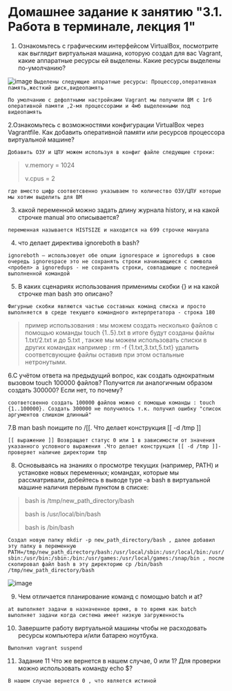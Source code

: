 # Домашнее задание к занятию "3.1. Работа в терминале, лекция 1"

1.  Ознакомьтесь с графическим интерфейсом VirtualBox, посмотрите как выглядит виртуальная машина, которую создал для вас Vagrant, какие аппаратные ресурсы ей выделены. Какие ресурсы выделены по-умолчанию?

![image](https://user-images.githubusercontent.com/106814458/175275615-e9b35d73-0f3e-4e8f-b9c5-76ec4d0836f3.png)
`Выделены следующие апаратные ресурсы: Процессор,оперативная память,жесткий диск,видеопамять `

`По умолчанию с дефолтными настройками Vagrant мы получили ВМ с 1гб оперативной памяти ,2-мя процессорами и 4мб выделенными под видеопамять`

2.Ознакомьтесь с возможностями конфигурации VirtualBox через Vagrantfile. Как добавить оперативной памяти или ресурсов процессора виртуальной машине?

`Добавить ОЗУ и ЦПУ можем используя в конфиг файле следующие строки:`

>v.memory = 1024
>
>  v.cpus = 2
 
`где вместо цифр соответсвенно указываем то количество ОЗУ/ЦПУ которые мы хотим выделить для ВМ`

3. какой переменной можно задать длину журнала history, и на какой строчке manual это описывается?

`переменная называется HISTSIZE и находится на 699 строчке мануала`

4. что делает директива ignoreboth в bash?

`ignoreboth — использовует обе опции ignorespace и ignoredups в свою очередь ignorespace это не сохранять строки начинающиеся с символа <пробел> а ignoredups - не сохранять строки, совпадающие с последней выполненной командой`

5. В каких сценариях использования применимы скобки {} и на какой строчке man bash это описано?

`Фигурные скобки являются частью составных команд списка и просто выполняется в среде текущего командного интерпретатора - строка 180 `
> пример использования : мы можем создать несколько файлов с помощью команды touch {1..5}.txt в итоге будут созданы файлы 1.txt/2.txt и до 5.txt , также мы можем использовать списки в других командах например : rm -f {1.txt,3.txt,5.txt} удалить соответсвующие файлы оставив при этом остальные нетронутыми.

6.С учётом ответа на предыдущий вопрос, как создать однократным вызовом touch 100000 файлов? Получится ли аналогичным образом создать 300000? Если нет, то почему?

`соответсвенно создать 100000 файлов можно с помощью команды : touch {1..100000}. Создать 300000 не получилось т.к. получил ошибку "список аргументов слишком длинный"`

7.В man bash поищите по /\[\[. Что делает конструкция [[ -d /tmp ]]

`[[ выражение ]] Возвращает статус 0 или 1 в зависимости от значения указанного условного выражения .Что делает конструкция [[ -d /tmp ]]- проверяет наличие директории tmp`

8. Основываясь на знаниях о просмотре текущих (например, PATH) и установке новых переменных; командах, которые мы рассматривали, добейтесь в выводе type -a bash в виртуальной машине наличия первым пунктом в списке:
>bash is /tmp/new_path_directory/bash
>
>bash is /usr/local/bin/bash
>
>bash is /bin/bash
>

`Создал новую папку mkdir -p new_path_directory/bash , далее добавил эту папку в переменную PATH=/tmp/new_path_directory/bash:/usr/local/sbin:/usr/local/bin:/usr/sbin:/usr/bin:/sbin:/bin:/usr/games:/usr/local/games:/snap/bin , после скопировал файл bash в эту директорию cp /bin/bash /tmp/new_path_directory/bash`

![image](https://user-images.githubusercontent.com/106814458/175303735-c7993169-1274-4ffb-887a-7ec5f9278468.png)

9. Чем отличается планирование команд с помощью batch и at?

`at выполняет задачи в назначенное время, в то время как batch выполняет задачи когда система имеет низкую загруженность`

10. Завершите работу виртуальной машины чтобы не расходовать ресурсы компьютера и/или батарею ноутбука.

`Выполнил vagrant suspend`

11. Задание 11 Что же вернется в нашем случае, 0 или 1? Для проверки можно использовать команду echo $?

`В нашем случае вернется 0 , что является истиной`
